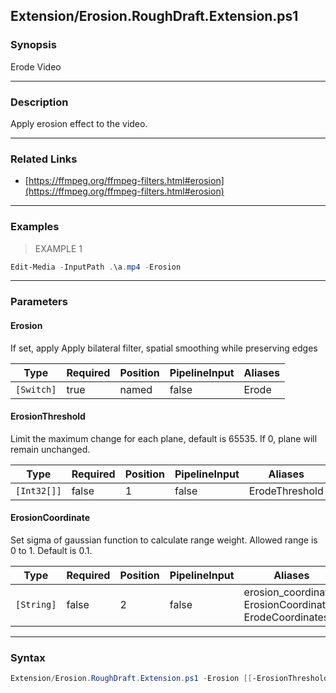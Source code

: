 Extension/Erosion.RoughDraft.Extension.ps1
------------------------------------------




### Synopsis
Erode Video



---


### Description

Apply erosion effect to the video.



---


### Related Links
* [https://ffmpeg.org/ffmpeg-filters.html#erosion](https://ffmpeg.org/ffmpeg-filters.html#erosion)





---


### Examples
> EXAMPLE 1

```PowerShell
Edit-Media -InputPath .\a.mp4 -Erosion
```


---


### Parameters
#### **Erosion**

If set, apply Apply bilateral filter, spatial smoothing while preserving edges






|Type      |Required|Position|PipelineInput|Aliases|
|----------|--------|--------|-------------|-------|
|`[Switch]`|true    |named   |false        |Erode  |



#### **ErosionThreshold**

Limit the maximum change for each plane, default is 65535. If 0, plane will remain unchanged.






|Type       |Required|Position|PipelineInput|Aliases       |
|-----------|--------|--------|-------------|--------------|
|`[Int32[]]`|false   |1       |false        |ErodeThreshold|



#### **ErosionCoordinate**

Set sigma of gaussian function to calculate range weight. Allowed range is 0 to 1. Default is 0.1.






|Type      |Required|Position|PipelineInput|Aliases                                                        |
|----------|--------|--------|-------------|---------------------------------------------------------------|
|`[String]`|false   |2       |false        |erosion_coordinates<br/>ErosionCoordinates<br/>ErodeCoordinates|





---


### Syntax
```PowerShell
Extension/Erosion.RoughDraft.Extension.ps1 -Erosion [[-ErosionThreshold] <Int32[]>] [[-ErosionCoordinate] <String>] [<CommonParameters>]
```
